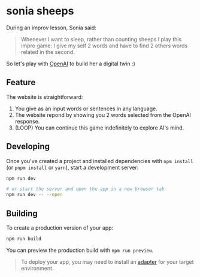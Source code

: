 # sonia sheeps

During an improv lesson, Sonia said:

> Whenever I want to sleep, rather than counting sheeps I play this impro game: I give my self 2 words and have to find 2 others words related in the second.

So let's play with [OpenAI](https://beta.openai.com/) to build her a digital twin :)

## Feature

The website is straightforward:

1. You give as an input words or sentences in any language.
2. The website repond by showing you 2 words selected from the OpenAI response.
3. (LOOP) You can continue this game indefinitely to explore AI's mind.


## Developing

Once you've created a project and installed dependencies with `npm install` (or `pnpm install` or `yarn`), start a development server:

```bash
npm run dev

# or start the server and open the app in a new browser tab
npm run dev -- --open
```

## Building

To create a production version of your app:

```bash
npm run build
```

You can preview the production build with `npm run preview`.

> To deploy your app, you may need to install an [adapter](https://kit.svelte.dev/docs/adapters) for your target environment.
